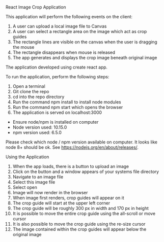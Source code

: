 React Image Crop Application

This application will perform the following events on the client:

1. A user can upload a local image file to Canvas
2. A user can select a rectangle area on the image which act as crop guides
3. The rectangle lines are visible on the canvas when the user is dragging the mouse
4. The rectangle disappears when mouse is released
5. The app generates and displays the crop image beneath original image

The application developed using create react app.

To run the application, perform the following steps:

1. Open a terminal
2. Git clone the repo
3. cd into the repo directory
4. Run the command npm install to install node modules
5. Run the command npm start which opens the browser
6. The application is served on localhost:3000

- Ensure node/npm is installed on computer
- Node version used: 10.15.0
- npm version used: 6.5.0

Please check which node / npm version available on computer. It looks like
node 8+ should be ok. See https://nodejs.org/en/about/releases/.

Using the Application

1. When the app loads, there is a button to upload an image
2. Click on the button and a window appears of your systems file directory
3. Navigate to an image file
4. Select this image file
5. Select open
6. Image will now render in the browser
7. When image first renders, crop guides will appear on it
8. The crop guide will start at the upper left corner
9. The crop guide will be roughly 300 px in width and 170 px in height
10. It is possible to move the entire crop guide using the all-scroll or
    move cursor
11. It is also possible to move the crop guide using the re-size cursor
12. The image contained within the crop guides will appear below the
    original image
